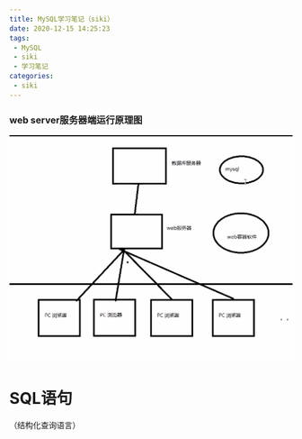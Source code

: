 ```yaml
---
title: MySQL学习笔记（siki）
date: 2020-12-15 14:25:23
tags:
 - MySQL
 - siki
 - 学习笔记
categories:
 - siki
---
```


### web server服务器端运行原理图

![](MySQL学习笔记（siki）.assets/image-20201215151627283.png)

# SQL语句

（结构化查询语言）

